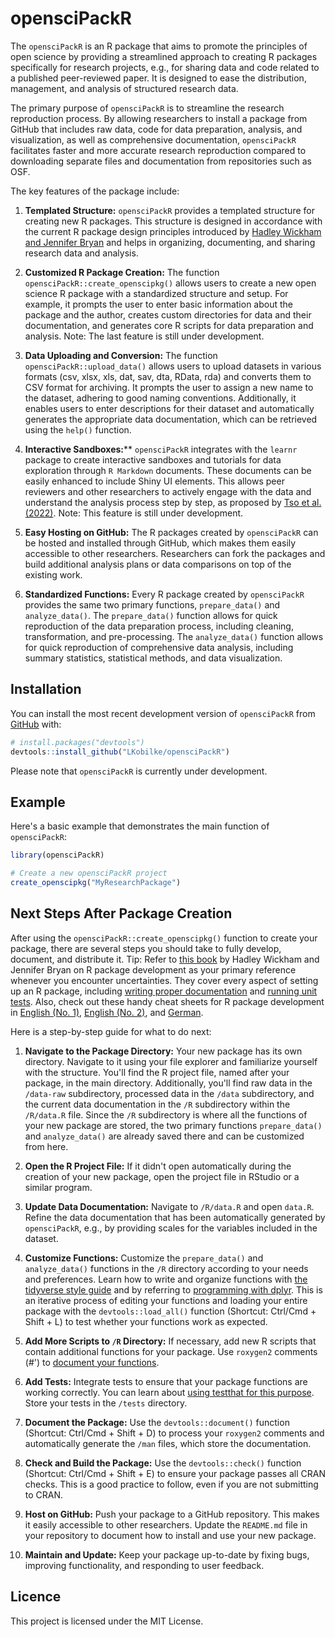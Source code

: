 
# opensciPackR

The `opensciPackR` is an R package that aims to promote the principles of open science by providing a streamlined approach to creating R packages specifically for research projects, e.g., for sharing data and code related to a published peer-reviewed paper. It is designed to ease the distribution, management, and analysis of structured research data.

The primary purpose of `opensciPackR` is to streamline the research reproduction process. By allowing researchers to install a package from GitHub that includes raw data, code for data preparation, analysis, and visualization, as well as comprehensive documentation, `opensciPackR` facilitates faster and more accurate research reproduction compared to downloading separate files and documentation from repositories such as OSF.

The key features of the package include:

1. **Templated Structure:** `opensciPackR` provides a templated structure for creating new R packages. This structure is designed in accordance with the current R package design principles introduced by [Hadley Wickham and Jennifer Bryan](https://r-pkgs.org/) and helps in organizing, documenting, and sharing research data and analysis.

2. **Customized R Package Creation:** The function `opensciPackR::create_openscipkg()` allows users to create a new open science R package with a standardized structure and setup. For example, it prompts the user to enter basic information about the package and the author, creates custom directories for data and their documentation, and generates core R scripts for data preparation and analysis. Note: The last feature is still under development.

3. **Data Uploading and Conversion:** The function `opensciPackR::upload_data()` allows users to upload datasets in various formats (csv, xlsx, xls, dat, sav, dta, RData, rda) and converts them to CSV format for archiving. It prompts the user to assign a new name to the dataset, adhering to good naming conventions. Additionally, it enables users to enter descriptions for their dataset and automatically generates the appropriate data documentation, which can be retrieved using the `help()` function.

4. **Interactive Sandboxes:**** `opensciPackR` integrates with the `learnr` package to create interactive sandboxes and tutorials for data exploration through `R Markdown` documents. These documents can be easily enhanced to include Shiny UI elements. This allows peer reviewers and other researchers to actively engage with the data and understand the analysis process step by step, as proposed by [Tso et al. (2022)](https://journal.r-project.org/articles/RJ-2022-021/). Note: This feature is still under development.

5. **Easy Hosting on GitHub:** The R packages created by `opensciPackR` can be hosted and installed through GitHub, which makes them easily accessible to other researchers. Researchers can fork the packages and build additional analysis plans or data comparisons on top of the existing work.

6. **Standardized Functions:** Every R package created by `opensciPackR` provides the same two primary functions, `prepare_data()` and `analyze_data()`. The `prepare_data()` function allows for quick reproduction of the data preparation process, including cleaning, transformation, and pre-processing. The `analyze_data()` function allows for quick reproduction of comprehensive data analysis, including summary statistics, statistical methods, and data visualization.


## Installation

You can install the most recent development version of `opensciPackR` from [GitHub](https://github.com/LKobilke/opensciPackR) with:

``` r
# install.packages("devtools")
devtools::install_github("LKobilke/opensciPackR")
```

Please note that `opensciPackR` is currently under development.

## Example
Here's a basic example that demonstrates the main function of `opensciPackR`:

``` r
library(opensciPackR)

# Create a new opensciPackR project
create_openscipkg("MyResearchPackage")
```


## Next Steps After Package Creation

After using the `opensciPackR::create_openscipkg()` function to create your package, there are several steps you should take to fully develop, document, and distribute it. Tip: Refer to [this book](https://r-pkgs.org/) by Hadley Wickham and Jennifer Bryan on R package development as your primary reference whenever you encounter uncertainties. They cover every aspect of setting up an R package, including [writing proper documentation](https://r-pkgs.org/man.html) and [running unit tests](https://r-pkgs.org/testing-basics.html). Also, check out these handy cheat sheets for R package development in [English (No. 1)](https://rklopotek.blog.uksw.edu.pl/files/2017/09/package-development.pdf), [English (No. 2)](https://raw.githubusercontent.com/rstudio/cheatsheets/main/package-development.pdf), and [German](https://raw.githubusercontent.com/rstudio/cheatsheets/main/translations/german/package-development_de.pdf).

Here is a step-by-step guide for what to do next:

1. **Navigate to the Package Directory:** Your new package has its own directory. Navigate to it using your file explorer and familiarize yourself with the structure. You'll find the R project file, named after your package, in the main directory. Additionally, you'll find raw data in the `/data-raw` subdirectory, processed data in the `/data` subdirectory, and the current data documentation in the `/R` subdirectory within the `/R/data.R` file. Since the `/R` subdirectory is where all the functions of your new package are stored, the two primary functions `prepare_data()` and `analyze_data()` are already saved there and can be customized from here.

2. **Open the R Project File:** If it didn't open automatically during the creation of your new package, open the project file in RStudio or a similar program.

3. **Update Data Documentation:** Navigate to `/R/data.R` and open `data.R`. Refine the data documentation that has been automatically generated by `opensciPackR`, e.g., by providing scales for the variables included in the dataset.

4. **Customize Functions:** Customize the `prepare_data()` and `analyze_data()` functions in the `/R` directory according to your needs and preferences. Learn how to write and organize functions with [the tidyverse style guide](https://style.tidyverse.org/index.html) and by referring to [programming with dplyr](https://dplyr.tidyverse.org/articles/programming.html). This is an iterative process of editing your functions and loading your entire package with the `devtools::load_all()` function (Shortcut: Ctrl/Cmd + Shift + L) to test whether your functions work as expected.

5. **Add More Scripts to `/R` Directory:** If necessary, add new R scripts that contain additional functions for your package. Use `roxygen2` comments (#') to [document your functions](https://r-pkgs.org/man.html#roxygen2-basics).

6. **Add Tests:** Integrate tests to ensure that your package functions are working correctly. You can learn about [using testthat for this purpose](https://r-pkgs.org/testing-basics.html). Store your tests in the `/tests` directory.

7. **Document the Package:** Use the `devtools::document()` function (Shortcut: Ctrl/Cmd + Shift + D) to process your `roxygen2` comments and automatically generate the `/man` files, which store the documentation.

8. **Check and Build the Package:** Use the `devtools::check()` function (Shortcut: Ctrl/Cmd + Shift + E) to ensure your package passes all CRAN checks. This is a good practice to follow, even if you are not submitting to CRAN.

9. **Host on GitHub:** Push your package to a GitHub repository. This makes it easily accessible to other researchers. Update the `README.md` file in your repository to document how to install and use your new package.

10. **Maintain and Update:** Keep your package up-to-date by fixing bugs, improving functionality, and responding to user feedback.


## Licence
This project is licensed under the MIT License.
